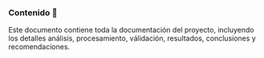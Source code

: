 ### Contenido :dart:

Este documento contiene toda la documentación del proyecto, incluyendo los detalles análisis, procesamiento, válidación, resultados, conclusiones y recomendaciones.

